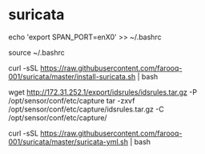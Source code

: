 # suricata

echo 'export SPAN_PORT=enX0' >> ~/.bashrc

source ~/.bashrc

curl -sSL https://raw.githubusercontent.com/farooq-001/suricata/master/install-suricata.sh | bash

wget http://172.31.252.1/export/idsrules/idsrules.tar.gz -P /opt/sensor/conf/etc/capture
tar -zxvf /opt/sensor/conf/etc/capture/idsrules.tar.gz -C /opt/sensor/conf/etc/capture/

curl -sSL https://raw.githubusercontent.com/farooq-001/suricata/master/suricata-yml.sh | bash





